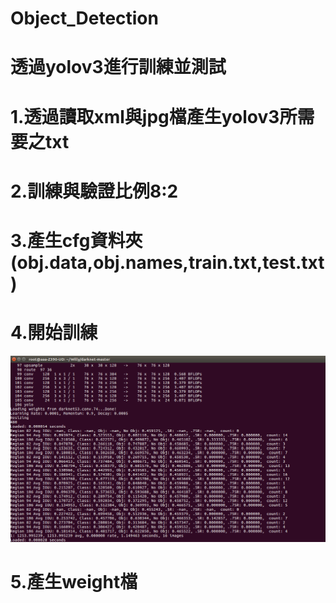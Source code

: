 # Object_Detection
# 透過yolov3進行訓練並測試
# 1.透過讀取xml與jpg檔產生yolov3所需要之txt
# 2.訓練與驗證比例8:2
# 3.產生cfg資料夾(obj.data,obj.names,train.txt,test.txt)

# 4.開始訓練
![Image](https://github.com/willy030/Object_Detection/blob/master/%E8%A8%93%E7%B7%B4%E9%81%8E%E7%A8%8B.png)
# 5.產生weight檔
#  
